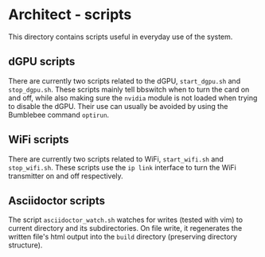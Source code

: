 # Architect - scripts
This directory contains scripts useful in everyday use of the system.

## dGPU scripts
There are currently two scripts related to the dGPU, `start_dgpu.sh` and `stop_dgpu.sh`.
These scripts mainly tell bbswitch when to turn the card on and off, while also making sure the `nvidia` module is not loaded when trying to disable the dGPU.
Their use can usually be avoided by using the Bumblebee command `optirun`.

## WiFi scripts
There are currently two scripts related to WiFi, `start_wifi.sh` and `stop_wifi.sh`.
These scripts use the `ip link` interface to turn the WiFi transmitter on and off respectively.

## Asciidoctor scripts
The script `asciidoctor_watch.sh` watches for writes (tested with vim) to current directory and its subdirectories.
On file write, it regenerates the written file's html output into the `build` directory (preserving directory structure).
